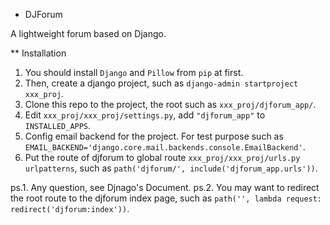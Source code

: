 * DJForum

A lightweight forum based on Django.

** Installation

1. You should install `Django` and `Pillow` from `pip` at first.
2. Then, create a django project, such as `django-admin startproject xxx_proj`.
3. Clone this repo to the project, the root such as `xxx_proj/djforum_app/`.
4. Edit `xxx_proj/xxx_proj/settings.py`, add `"djforum_app"` to `INSTALLED_APPS`.
5. Config email backend for the project. For test purpose such as `EMAIL_BACKEND='django.core.mail.backends.console.EmailBackend'`.
6. Put the route of djforum to global route `xxx_proj/xxx_proj/urls.py` `urlpatterns`, such as `path('djforum/', include('djforum_app.urls'))`.

ps.1. Any question, see Djnago's Document.
ps.2. You may want to redirect the root route to the djforum index page, such as `path('', lambda request: redirect('djforum:index'))`.
